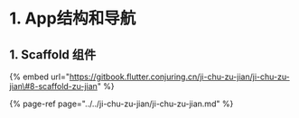 # 1. App结构和导航

## 1. Scaffold 组件

{% embed url="https://gitbook.flutter.conjuring.cn/ji-chu-zu-jian/ji-chu-zu-jian\#8-scaffold-zu-jian" %}

{% page-ref page="../../ji-chu-zu-jian/ji-chu-zu-jian.md" %}

